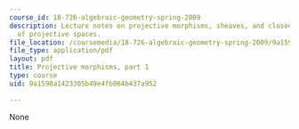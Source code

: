 ```yaml
---
course_id: 18-726-algebraic-geometry-spring-2009
description: Lecture notes on projective morphisms, sheaves, and closed subschemes
  of projective spaces.
file_location: /coursemedia/18-726-algebraic-geometry-spring-2009/9a1598a1423305b49e4fb064b437a952_MIT18_726s09_lec09_projective.pdf
file_type: application/pdf
layout: pdf
title: Projective morphisms, part 1
type: course
uid: 9a1598a1423305b49e4fb064b437a952

---
```

None
